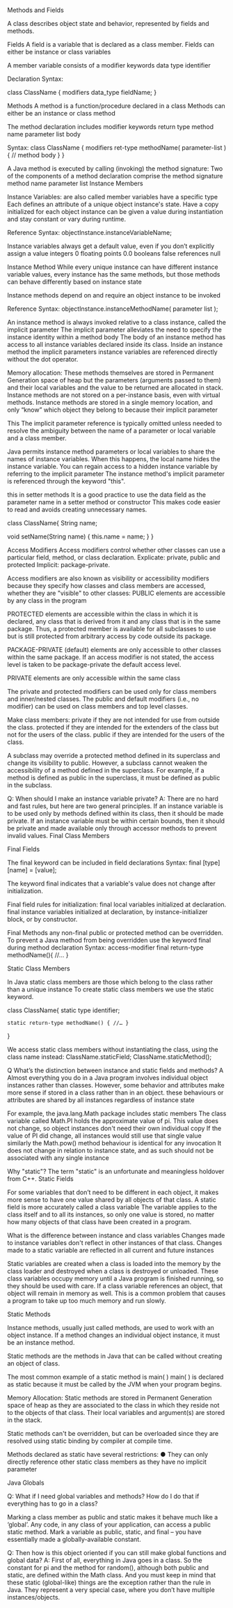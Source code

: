 Methods and Fields

A class describes object state and behavior, represented by fields and methods.


Fields
A field is a variable that is declared as a class member.
Fields can either be instance or class variables

A member variable consists of a
modifier keywords
data type
identifier

Declaration Syntax:

class ClassName {
modifiers data_type fieldName;
}


Methods
A method is a function/procedure declared in a class
Methods can either be an instance or class method

The method declaration includes
modifier keywords
return type
method name
parameter list
body

Syntax:
class ClassName {
modifiers ret-type methodName( parameter-list ) {
// method body
}
}

A Java method is executed by calling (invoking) the method signature:
Two of the components of a method declaration comprise the method signature
method name
parameter list
Instance Members


Instance Variables:
are also called member variables
have a specific type
Each defines an attribute of a unique object instance's state.
Have a copy initialized for each object instance
can be given a value during instantiation and stay constant or vary during runtime.

Reference Syntax:
objectInstance.instanceVariableName;


Instance variables always get a default value, even if you don’t explicitly assign a value
integers 0     floating points 0.0     booleans false     references null




Instance Method
While every unique instance can have different instance variable values, every instance has the same methods, but those methods can behave differently based on instance state

Instance methods depend on and require an object instance to be invoked

Reference Syntax:
objectInstance.instanceMethodName( parameter list );


An instance method is always invoked relative to a class instance, called the implicit parameter
The implicit parameter alleviates the need to specify the instance identity within a method body
The body of an instance method has access to all instance variables declared inside its class.
Inside an instance method the implicit parameters instance variables are referenced directly    without the dot operator.

Memory allocation: These methods themselves are stored in Permanent Generation space of heap but the parameters (arguments passed to them) and their local variables and the value to be returned are allocated in stack.
Instance methods are not stored on a per-instance basis, even with virtual methods.
Instance methods are stored in a single memory location, and only “know” which object they belong to because their implicit parameter


This
The implicit parameter reference is typically omitted unless needed to resolve the ambiguity between the name of a parameter or local variable and a class member.

Java permits instance method parameters or local variables to share the names of instance variables.
When this happens, the local name hides the instance variable.
You can regain access to a hidden instance variable by referring to the implicit parameter
The instance method's implicit parameter is referenced through the keyword "this".  

this in setter methods
It is a good practice to use the data field as the parameter name in a setter method or constructor
This makes code easier to read and avoids creating unnecessary names.

class ClassName{
    String name;

void setName(String name) { this.name = name; }
}

Access Modifiers
Access modifiers control whether other classes can use a particular field, method, or class declaration.
Explicate:     private, public and protected
Implicit:    package-private.

Access modifiers are also known as visibility or accessibility modifiers because they specify how classes and class members are accessed, whether they are "visible" to other classes:
PUBLIC elements are accessible by any class in the program

PROTECTED elements are accessible within the class in which it is declared, any class that is derived from it and any class that is in the same package. Thus, a protected member is available for all subclasses to use but is still protected from arbitrary access by code outside its package.

PACKAGE-PRIVATE (default) elements are only accessible to other classes within the same package. If an access modifier is not stated, the access level is taken to be package-private the default access level.

PRIVATE elements are only accessible within the same class

The private and protected modifiers can be used only for class members and inner/nested classes.
The public and default modifiers (i.e., no modifier) can be used on class members and top level classes.

Make class members:
private         if they are not intended for use from outside the class.
protected     if they are intended for the extenders of the class but not for the users of the class.
public         if they are intended for the users of the class.

A subclass may override a protected method defined in its superclass and change its visibility to public. However, a subclass cannot weaken the accessibility of a method defined in the superclass. For example, if a method is defined as public in the superclass, it must be defined as public in the subclass.

Q: When should I make an instance variable private?
A: There are no hard and fast rules, but here are two general principles.
If an instance variable is to be used only by methods defined within its class, then it should be made private.
If an instance variable must be within certain bounds, then it should be private and made available only through accessor methods to prevent invalid values.
Final Class Members

Final Fields

The final keyword can be included in field declarations
    Syntax:
final [type] [name] = [value];

The keyword final indicates that a variable's value does not change after initialization.

Final field rules for initialization:
final local variables initialized at declaration.
final instance variables initialized at declaration, by instance-initializer block, or by constructor.


Final Methods
any non-final public or protected method can be overridden.
To prevent a Java method from being overridden use the keyword final during method declaration
    Syntax:
access-modifier final return-type methodName(){ //… }




Static Class Members

In Java static class members are those which belong to the class rather than a unique instance
To create static class members we use the static keyword.

class ClassName{
    static type identifier;

    static return-type methodName() { //… }
}

We access static class members without instantiating the class, using the class name instead:
    ClassName.staticField;        ClassName.staticMethod();



Q What’s the distinction between instance and static fields and methods?
A Almost everything you do in a Java program involves individual object instances rather than classes.
However, some behavior and attributes make more sense if stored in a class rather than in an object.
    these behaviours or attributes are shared by all instances regardless of instance state

For example, the java.lang.Math package includes static members
The class variable called Math.PI holds the approximate value of pi.
This value does not change, so object instances don't need their own individual copy
If the value of PI did change, all instances would still use that single value
similarly the Math.pow() method behaviour is identical for any invocation
It does not change in relation to instance state, and as such should not be associated with any single instance


Why "static"?
The term "static" is an unfortunate and meaningless holdover from C++.
Static Fields

For some variables that don’t need to be different in each object, it makes more sense to have one value shared by all objects of that class.
A static field is more accurately called a class variable
The variable applies to the class itself and to all its instances, so only one value is stored, no matter how many objects of that class have been created in a program.

What is the difference between instance and class variables
Changes made to instance variables don't reflect in other instances of that class.
    Changes made to a static variable are reflected in all current and future instances


Static variables are created when a class is loaded into the memory by the class loader and destroyed when a class is destroyed or unloaded. These class variables occupy memory until a Java program is finished running, so they should be used with care. If a class variable references an object, that object will remain in memory as well. This is a common problem that causes a program to take up too much memory and run slowly.



Static Methods

Instance methods, usually just called methods, are used to work with an object instance.
If a method changes an individual object instance, it must be an instance method.

Static methods are the methods in Java that can be called without creating an object of class.

The most common example of a static method is main( )
main( ) is declared as static because it must be called by the JVM when your program begins.

Memory Allocation:
Static methods are stored in Permanent Generation space of heap as they are associated to the class in which they reside not to the objects of that class.
Their local variables and argument(s) are stored in the stack.

Static methods can't be overridden, but can be overloaded since they are resolved using static binding by compiler at compile time.

Methods declared as static have several restrictions:
● They can only directly reference other static class members as they have no implicit parameter



Java Globals

Q: What if I need global variables and methods? How do I do that if everything has to go in a class?

Marking a class member as public and static makes it behave much like a ‘global’.
Any code, in any class of your application, can access a public static method.
Mark a variable as public, static, and final – you have essentially made a globally-available constant.

Q: Then how is this object oriented if you can still make global functions and global data?
A: First of all, everything in Java goes in a class. So the constant for pi and the method for random(), although both public and static, are defined within the Math class. And you must keep in mind that these static (global-like) things are the exception rather than the rule in Java. They represent a very special case, where you don’t have multiple instances/objects.
